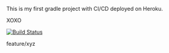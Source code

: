 This is my first gradle project with CI/CD deployed on Heroku.

XOXO

[![Build Status](https://app.travis-ci.com/BasakGuney/bil481.svg?branch=main)](https://app.travis-ci.com/BasakGuney/bil481)

feature/xyz
